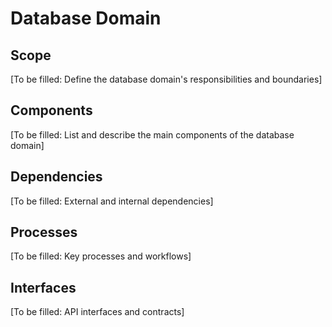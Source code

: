 # Database Domain

## Scope

[To be filled: Define the database domain's responsibilities and boundaries]

## Components

[To be filled: List and describe the main components of the database domain]

## Dependencies

[To be filled: External and internal dependencies]

## Processes

[To be filled: Key processes and workflows]

## Interfaces

[To be filled: API interfaces and contracts]